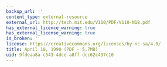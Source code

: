 ```yaml
---
backup_url: ''
content_type: external-resource
external_url: http://tech.mit.edu/V110/PDF/V110-N18.pdf
has_external_licence_warning: true
has_external_license_warning: true
is_broken: ''
license: https://creativecommons.org/licenses/by-nc-sa/4.0/
title: April 10, 1990 (PDF - 5.7MB)
uid: 9fdeaa8a-c543-4dce-a8ff-dcc62c437c10
---
```


